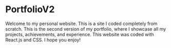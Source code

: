 # PortfolioV2
Welcome to my personal website. This is a site I coded completely from scratch. This is the second version of my portfolio, where
I showcase all my projects, achievements, and experience. This website was coded with React.js and CSS. I hope you enjoy!
